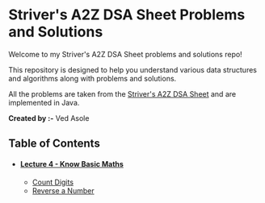# Striver's A2Z DSA Sheet Problems and Solutions

Welcome to my Striver's A2Z DSA Sheet problems and solutions repo!

This repository is designed to help you understand various data structures and algorithms along with problems and solutions. 

All the problems are taken from the [Striver's A2Z DSA Sheet](https://takeuforward.org/strivers-a2z-dsa-course/strivers-a2z-dsa-course-sheet-2) and are implemented in Java.

**Created by :-**
Ved Asole

## Table of Contents
- #### [Lecture 4 - Know Basic Maths](src/lecture4)
  - [Count Digits](src/lecture4/countDigits)
  - [Reverse a Number](src/lecture4/reverseANumber)